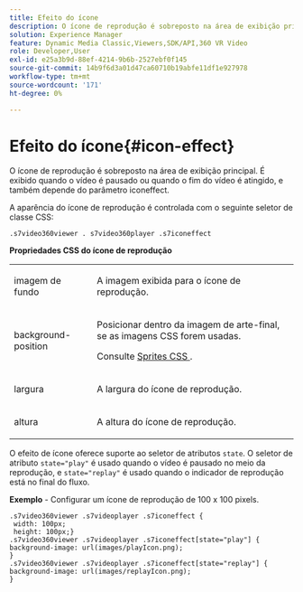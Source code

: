 ```yaml
---
title: Efeito do ícone
description: O ícone de reprodução é sobreposto na área de exibição principal. É exibido quando o vídeo é pausado ou quando o fim do vídeo é atingido, e também depende do parâmetro iconeffect.
solution: Experience Manager
feature: Dynamic Media Classic,Viewers,SDK/API,360 VR Video
role: Developer,User
exl-id: e25a3b9d-88ef-4214-9b6b-2527ebf0f145
source-git-commit: 14b9f6d3a01d47ca60710b19abfe11df1e927978
workflow-type: tm+mt
source-wordcount: '171'
ht-degree: 0%

---
```


# Efeito do ícone{#icon-effect}

O ícone de reprodução é sobreposto na área de exibição principal. É exibido quando o vídeo é pausado ou quando o fim do vídeo é atingido, e também depende do parâmetro iconeffect.

<!--<a id="section_061E550C1C1D4DB2BD663A898895B38C"></a>-->

A aparência do ícone de reprodução é controlada com o seguinte seletor de classe CSS:

```
.s7video360viewer . s7video360player .s7iconeffect
```

**Propriedades CSS do ícone de reprodução**

<table id="table_C48C56E696304C9BAFEE71BA9EA9A174"> 
 <tbody> 
  <tr> 
   <td colname="col1"> <p> <span class="codeph"> imagem de fundo </span> </p> </td> 
   <td colname="col2"> <p> A imagem exibida para o ícone de reprodução. </p> </td> 
  </tr> 
  <tr> 
   <td colname="col1"> <p> <span class="codeph"> background-position </span> </p> </td> 
   <td colname="col2"> <p> Posicionar dentro da imagem de arte-final, se as imagens CSS forem usadas. </p> <p>Consulte <a href="../../../c-html5-aem-asset-viewers/c-html5-aem-video360/c-html5-aem-video360-customizingviewer/c-html5-aem-video360-customizingviewer.md#section-9b6d8d601cb441d08214dada7bb4eddc" format="dita" scope="local"> Sprites CSS </a>. </p> </td> 
  </tr> 
  <tr> 
   <td colname="col1"> <p> <span class="codeph"> largura </span> </p> </td> 
   <td colname="col2"> <p> A largura do ícone de reprodução. </p> </td> 
  </tr> 
  <tr> 
   <td colname="col1"> <p> <span class="codeph"> altura </span> </p> </td> 
   <td colname="col2"> <p>A altura do ícone de reprodução. </p> </td> 
  </tr> 
 </tbody> 
</table>

O efeito de ícone oferece suporte ao seletor de atributos `state`. O seletor de atributo `state="play"` é usado quando o vídeo é pausado no meio da reprodução, e `state="replay"` é usado quando o indicador de reprodução está no final do fluxo.

**Exemplo** - Configurar um ícone de reprodução de 100 x 100 pixels.

```
.s7video360viewer .s7videoplayer .s7iconeffect { 
 width: 100px; 
 height: 100px;} 
.s7video360viewer .s7videoplayer .s7iconeffect[state="play"] { 
background-image: url(images/playIcon.png); 
} 
.s7video360viewer .s7videoplayer .s7iconeffect[state="replay"] { 
background-image: url(images/replayIcon.png); 
}
```
